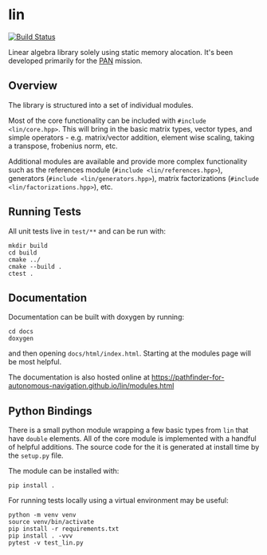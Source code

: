 
# lin

[![Build Status](https://travis-ci.com/pathfinder-for-autonomous-navigation/lin.svg?branch=master)](https://travis-ci.com/pathfinder-for-autonomous-navigation/lin)

Linear algebra library solely using static memory alocation. It's been developed primarily for the [PAN](https://github.com/pathfinder-for-autonomous-navigation) mission.

## Overview

The library is structured into a set of individual modules.

Most of the core functionality can be included with `#include <lin/core.hpp>`. This will bring in the basic matrix types, vector types, and simple operators - e.g. matrix/vector addition, element wise scaling, taking a transpose, frobenius norm, etc.

Additional modules are available and provide more complex functionality such as the references module (`#include <lin/references.hpp>`), generators (`#include <lin/generators.hpp>`), matrix factorizations (`#include <lin/factorizations.hpp>`), etc.

## Running Tests

All unit tests live in `test/**` and can be run with:

    mkdir build
    cd build
    cmake ../
    cmake --build .
    ctest .

## Documentation

Documentation can be built with doxygen by running:

    cd docs
    doxygen

and then opening `docs/html/index.html`. Starting at the modules page will be most helpful.

The documentation is also hosted online at https://pathfinder-for-autonomous-navigation.github.io/lin/modules.html

## Python Bindings

There is a small python module wrapping a few basic types from `lin` that have `double` elements. All of the core module is implemented with a handful of helpful additions. The source code for the it is generated at install time by the `setup.py` file.

The module can be installed with:

    pip install .

For running tests locally using a virtual environment may be useful:

    python -m venv venv
    source venv/bin/activate
    pip install -r requirements.txt
    pip install . -vvv
    pytest -v test_lin.py

